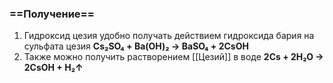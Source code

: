 ### ==Получение==
1. Гидроксид цезия удобно получать действием гидроксида бария на сульфата цезия
                        **Cs₂SO₄ + Ba(OH)₂ → BaSO₄ + 2CsOH**
2. Также можно получить растворением [[Цезий]] в воде
                            **2Cs + 2H₂O → 2CsOH + H₂↑** 